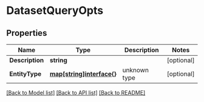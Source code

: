 # DatasetQueryOpts

## Properties
Name | Type | Description | Notes
------------ | ------------- | ------------- | -------------
**Description** | **string** |  | [optional] 
**EntityType** | [**map[string]interface{}**](map[string]interface{}.md) | unknown type | [optional] 

[[Back to Model list]](../README.md#documentation-for-models) [[Back to API list]](../README.md#documentation-for-api-endpoints) [[Back to README]](../README.md)



